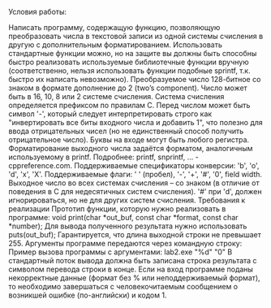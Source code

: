 Условия работы:

Написать программу, содержащую функцию, позволяющую преобразовать числа в текстовой записи из одной системы счисления в другую с дополнительным форматированием. Использовать стандартные функции можно, но на защите вы должны быть способны быстро реализовать используемые библиотечные функции вручную (соответственно, нельзя использовать функции подобные sprintf, т.к. быстро их написать невозможно). Преобразуемое число 128-битное со знаком в формате дополнение до 2 (two’s component).
Число может быть в 16, 10, 8 или 2 системе счисления. Система счисления определяется префиксом по правилам С.
Перед числом может быть символ '-', который следует интерпретировать строго как "инвертировать все биты входного числа и добавить 1", что полезно для ввода отрицательных чисел (но не единственный способ получить отрицательное число). Буквы на входе могут быть любого регистра.
Форматирование выходного числа задаётся форматом, аналогичным используемому в printf. Подробнее: printf, snprintf, ... - cppreference.com.
Поддерживаемые спецификаторы конверсии: 'b', 'o', 'd', 'x', 'X'. Поддерживаемые флаги: ' ' (пробел), '-', '+', '#', '0', field width. 
Выходное число во всех системах счисления – со знаком (в отличие от поведения в С для недесятичных систем счисления).
'#' при 'd', должен игнорироваться, но не для других систем счисления.
Требования к реализации
Прототип функции, которую нужно реализовать в программе:
void print(char *out_buf, const char *format, const char *number);
Для вывода полученного результата нужно использовать puts(out_buf);
	Гарантируется, что длина выходной строки не превышает 255.
Аргументы программе передаются через командную строку:
<format> <number>
	Пример вызова программы с аргументами: lab2.exe "%d" "0" 
В стандартный поток вывода должна быть записана строка результата с символом перевода строки в конце.
Если на вход программе поданы некорректные данные (формат без % или неподдерживаемый формат), то необходимо завершаться с человекочитаемым сообщением о возникшей ошибке (по-английски) и кодом 1.
